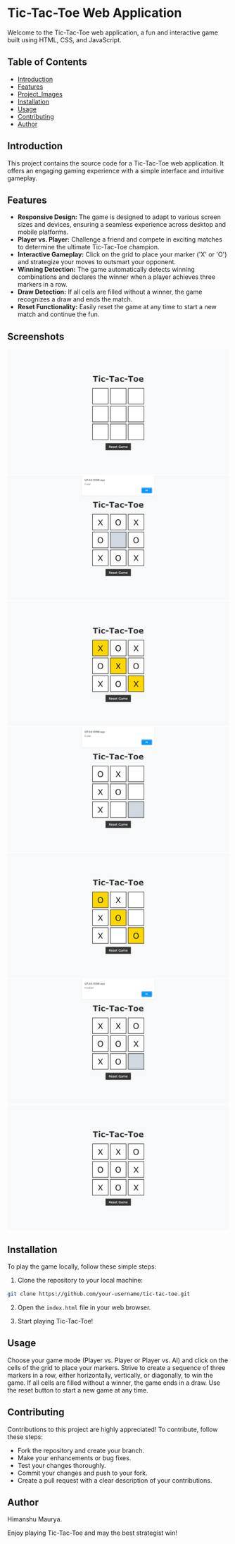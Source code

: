 # Tic-Tac-Toe Web Application

Welcome to the Tic-Tac-Toe web application, a fun and interactive game built using HTML, CSS, and JavaScript. 

## Table of Contents

- [Introduction](#introduction)
- [Features](#features)
- [Project_Images](#project_images)
- [Installation](#installation)
- [Usage](#usage)
- [Contributing](#contributing)
- [Author](#author)

## Introduction

This project contains the source code for a Tic-Tac-Toe web application. It offers an engaging gaming experience with a simple interface and intuitive gameplay.

## Features

- **Responsive Design:** The game is designed to adapt to various screen sizes and devices, ensuring a seamless experience across desktop and mobile platforms.
- **Player vs. Player:** Challenge a friend and compete in exciting matches to determine the ultimate Tic-Tac-Toe champion.
- **Interactive Gameplay:** Click on the grid to place your marker ('X' or 'O') and strategize your moves to outsmart your opponent.
- **Winning Detection:** The game automatically detects winning combinations and declares the winner when a player achieves three markers in a row.
- **Draw Detection:** If all cells are filled without a winner, the game recognizes a draw and ends the match.
- **Reset Functionality:** Easily reset the game at any time to start a new match and continue the fun.

## Screenshots

![](./resources/interface.png)
![](./resources/dialog_box_of_x_wins.png)
![](./resources/x_wins.png)
![](./resources/dialog_box_of_o_wins.png)
![](./resources/o_wins.png)
![](./resources/dialog_box_of_match_draw.png)
![](./resources/draw.png)

## Installation

To play the game locally, follow these simple steps:

1. Clone the repository to your local machine:

```bash
git clone https://github.com/your-username/tic-tac-toe.git
```

2. Open the `index.html` file in your web browser.

3. Start playing Tic-Tac-Toe!

## Usage

Choose your game mode (Player vs. Player or Player vs. AI) and click on the cells of the grid to place your markers. Strive to create a sequence of three markers in a row, either horizontally, vertically, or diagonally, to win the game. If all cells are filled without a winner, the game ends in a draw. Use the reset button to start a new game at any time.

## Contributing

Contributions to this project are highly appreciated! To contribute, follow these steps:

- Fork the repository and create your branch.
- Make your enhancements or bug fixes.
- Test your changes thoroughly.
- Commit your changes and push to your fork.
- Create a pull request with a clear description of your contributions.

## Author

Himanshu Maurya.

Enjoy playing Tic-Tac-Toe and may the best strategist win!
